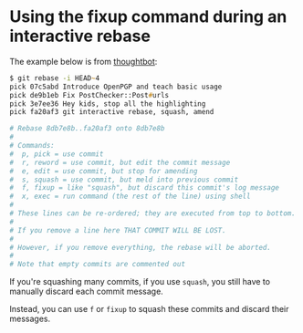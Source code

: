# Using the fixup command during an interactive rebase

The example below is from [thoughtbot](https://thoughtbot.com/blog/git-interactive-rebase-squash-amend-rewriting-history):

```zsh
$ git rebase -i HEAD~4
pick 07c5abd Introduce OpenPGP and teach basic usage
pick de9b1eb Fix PostChecker::Post#urls
pick 3e7ee36 Hey kids, stop all the highlighting
pick fa20af3 git interactive rebase, squash, amend

# Rebase 8db7e8b..fa20af3 onto 8db7e8b
#
# Commands:
#  p, pick = use commit
#  r, reword = use commit, but edit the commit message
#  e, edit = use commit, but stop for amending
#  s, squash = use commit, but meld into previous commit
#  f, fixup = like "squash", but discard this commit's log message
#  x, exec = run command (the rest of the line) using shell
#
# These lines can be re-ordered; they are executed from top to bottom.
#
# If you remove a line here THAT COMMIT WILL BE LOST.
#
# However, if you remove everything, the rebase will be aborted.
#
# Note that empty commits are commented out
```

If you're squashing many commits, if you use `squash`, you still have to manually discard each commit message.

Instead, you can use `f` or `fixup` to squash these commits and discard their messages.
